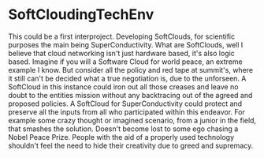 # SoftCloudingTechEnv
This could be a first interproject. Developing SoftClouds, for scientific purposes the main being SuperConductivity.
What are SoftClouds, well I believe that cloud networking isn't just hardware based, it's also logic based. Imagine if you will a 
Software Cloud for world peace, an extreme example I know. But consider all the policy and red tape at summit's, where it still can't be
decided what a true negotiation is, due to the unforseen. A SoftCloud in this instance could iron out all those creases and leave no
doubt to the entities mission without any backtracing out of the agreed and proposed policies. A SoftCloud for SuperConductivity could 
protect and preserve all the inputs from all who participated within this endeavor. For example some crazy thought or imagined scenario,
from a junior in the field, that smashes the solution. Doesn't become lost to some ego chasing a Nobel Peace Prize. People with the aid
of a properly used technology shouldn't feel the need to hide their creativity due to greed and supremacy.
